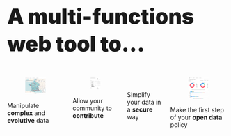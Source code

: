 <h1
  class="has-text-centered mt-6 mb-6 pt-6"
  style="font-weight: 900; line-height: 1.3; font-size: 3rem;">
  A  multi-functions web tool to...
</h1>

<div class="content">

  <div class="columns mb-6 pb-6 px-3 is-multiline">
    <div class="column is-half-tablet is-one-quarter-desktop">
      <div
        class="card"
        style="height: 100%;
          display: flex;
          flex-direction: column;">
        <div class="card-image">
          <figure class="image mx-0">
            <img
              class=""
              src="https://raw.githubusercontent.com/multi-coop/datami-website-content/main/images/screenshots/clients/map-odf-02.png"
              alt="MULTIFILES WIDGET"/>
          </figure>
        </div>
        <div class="card-content">
          <div class="content is-size-4">
            Manipulate <b>complex</b> and <b>evolutive</b> data
          </div>
        </div>
      </div>
    </div>
    <div class="column is-half-tablet is-one-quarter-desktop">
      <div
        class="card"
        style="height: 100%;
          display: flex;
          flex-direction: column;">
        <div class="card-image">
          <figure class="image mx-0">
            <img
              class=""
              src="https://raw.githubusercontent.com/multi-coop/datami-website-content/main/images/screenshots/clients/zoom-table-02.png"
              alt="MULTIFILES WIDGET"/>
          </figure>
        </div>
        <div class="card-content">
          <div class="content is-size-4">
            Allow your community to <b>contribute</b>
          </div>
        </div>
      </div>
    </div>
    <div class="column is-half-tablet is-one-quarter-desktop">
      <div
        class="card"
        style="height: 100%;
          display: flex;
          flex-direction: column;">
        <div class="card-image">
          <figure class="image mx-0">
            <img
              class=""
              src="https://raw.githubusercontent.com/multi-coop/datami-website-content/main/images/screenshots/clients/contribute-01.png"
              alt="MULTIFILES WIDGET"/>
          </figure>
        </div>
        <div class="card-content">
          <div class="content is-size-4">
            Simplify your data in a <b>secure</b> way
          </div>
        </div>
      </div>
    </div>
    <div class="column is-half-tablet is-one-quarter-desktop">
      <div
        class="card"
        style="height: 100%;
          display: flex;
          flex-direction: column;">
        <div class="card-image">
          <figure class="image mx-0">
            <img
              class=""
              src="https://raw.githubusercontent.com/multi-coop/datami-website-content/main/images/screenshots/clients/dataviz-odf-01.png"
              alt="MULTIFILES WIDGET"/>
          </figure>
        </div>
        <div class="card-content">
          <div class="content is-size-4">
            Make the first step of your <b>open data</b> policy
          </div>
        </div>
      </div>
    </div>
  </div>
</div>
